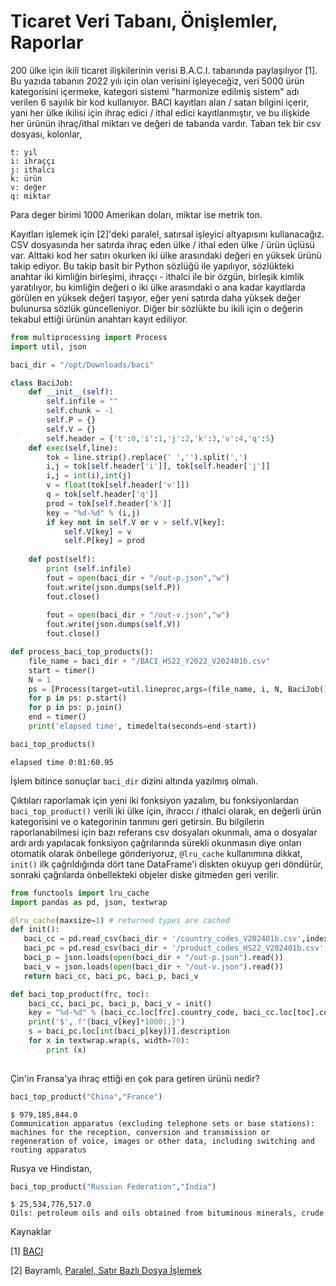 # Ticaret Veri Tabanı, Önişlemler, Raporlar

200 ülke için ikili ticaret ilişkilerinin verisi B.A.C.I. tabanında
paylaşılıyor [1].  Bu yazıda tabanın 2022 yılı için olan verisini
işleyeceğiz, veri 5000 ürün kategorisini içermeke, kategori sistemi
"harmonize edilmiş sistem" adı verilen 6 sayılık bir kod
kullanıyor. BACI kayıtları alan / satan bilgini içerir, yani her ülke
ikilisi için ihraç edici / ithal edici kayıtlanmıştır, ve bu ilişkide
her ürünün ihraç/ithal miktarı ve değeri de tabanda vardır. Taban tek
bir csv dosyası, kolonlar,

```
t: yıl
i: ihraççı
j: ithalcı
k: ürün
v: değer
q: miktar
```

Para deger birimi 1000 Amerikan doları, miktar ise metrik ton.

Kayıtları işlemek için [2]'deki paralel, satırsal işleyici altyapısını
kullanacağız.  CSV dosyasında her satırda ihraç eden ülke / ithal eden
ülke / ürün üçlüsü var. Alttaki kod her satırı okurken iki ülke
arasındaki değeri en yüksek ürünü takip ediyor. Bu takip basit bir
Python sözlüğü ile yapılıyor, sözlükteki anahtar iki kimliğin
birleşimi, ihraççı - ithalci ile bir özgün, birleşik kimlik
yaratılıyor, bu kimliğin değeri o iki ülke arasındaki o ana kadar
kayıtlarda görülen en yüksek değeri taşıyor, eğer yeni satırda daha
yüksek değer bulunursa sözlük güncelleniyor. Diğer bir sözlükte bu
ikili için o değerin tekabul ettiği ürünün anahtarı kayıt ediliyor.


```python
from multiprocessing import Process
import util, json

baci_dir = "/opt/Downloads/baci"

class BaciJob:
    def __init__(self):
        self.infile = "" 
        self.chunk = -1 
        self.P = {}
        self.V = {}
        self.header = {'t':0,'i':1,'j':2,'k':3,'v':4,'q':5}
    def exec(self,line):        
        tok = line.strip().replace(' ','').split(',')
        i,j = tok[self.header['i']], tok[self.header['j']]
        i,j = int(i),int(j)
        v = float(tok[self.header['v']])
        q = tok[self.header['q']]
        prod = tok[self.header['k']]
        key = "%d-%d" % (i,j)
        if key not in self.V or v > self.V[key]:
            self.V[key] = v
            self.P[key] = prod
            
    def post(self):
        print (self.infile)
        fout = open(baci_dir + "/out-p.json","w")
        fout.write(json.dumps(self.P))
        fout.close()
        
        fout = open(baci_dir + "/out-v.json","w")
        fout.write(json.dumps(self.V))
        fout.close()

def process_baci_top_products():
    file_name = baci_dir + "/BACI_HS22_Y2022_V202401b.csv"
    start = timer()
    N = 1 
    ps = [Process(target=util.lineproc,args=(file_name, i, N, BaciJob(),1)) for i in range(N)]
    for p in ps: p.start()
    for p in ps: p.join()
    end = timer()
    print('elapsed time', timedelta(seconds=end-start))
```

```python
baci_top_products()
```

```text
elapsed time 0:01:60.95
```

İşlem bitince sonuçlar `baci_dir` dizini altında yazılmış olmalı.

Çıktıları raporlamak için yeni iki fonksiyon yazalım, bu
fonksiyonlardan `baci_top_product()` verili iki ülke için, ihraccı /
ithalci olarak, en değerli ürün kategorisini ve o kategorinin tanmını
geri getirsin. Bu bilgilerin raporlanabilmesi için bazı referans csv
dosyaları okunmalı, ama o dosyalar ardı ardı yapılacak fonksiyon
çağrılarında sürekli okunmasın diye onları otomatik olarak önbellege
gönderiyoruz, `@lru_cache` kullanımına dikkat, `init()` ilk
çağrıldığında dört tane DataFrame'i diskten okuyup geri döndürür,
sonraki çağrılarda önbellekteki objeler diske gitmeden geri verilir.


```python
from functools import lru_cache
import pandas as pd, json, textwrap

@lru_cache(maxsize=1) # returned types are cached
def init():
   baci_cc = pd.read_csv(baci_dir + '/country_codes_V202401b.csv',index_col='country_name')
   baci_pc = pd.read_csv(baci_dir + '/product_codes_HS22_V202401b.csv',index_col='code')
   baci_p = json.loads(open(baci_dir + "/out-p.json").read())
   baci_v = json.loads(open(baci_dir + "/out-v.json").read())
   return baci_cc, baci_pc, baci_p, baci_v

def baci_top_product(frc, toc):
    baci_cc, baci_pc, baci_p, baci_v = init()
    key = "%d-%d" % (baci_cc.loc[frc].country_code, baci_cc.loc[toc].country_code)
    print('$', f"{baci_v[key]*1000:,}")
    s = baci_pc.loc[int(baci_p[key])].description
    for x in textwrap.wrap(s, width=70):
    	print (x)
    
```

Çin'in Fransa'ya ihraç ettiği en çok para getiren ürünü nedir?

```python
baci_top_product("China","France")
```

```text
$ 979,185,844.0
Communication apparatus (excluding telephone sets or base stations):
machines for the reception, conversion and transmission or
regeneration of voice, images or other data, including switching and
routing apparatus
```

Rusya ve Hindistan,

```python
baci_top_product("Russian Federation","India")
```

```text
$ 25,534,776,517.0
Oils: petroleum oils and oils obtained from bituminous minerals, crude
```

Kaynaklar

[1] <a href="http://www.cepii.fr/cepii/en/bdd_modele/bdd_modele_item.asp?id=37)">BACI</a>

[2] Bayramlı, [Paralel, Satır Bazlı Dosya İşlemek](../../2016/02/toptan-islemler-paralelizasyon.html)

